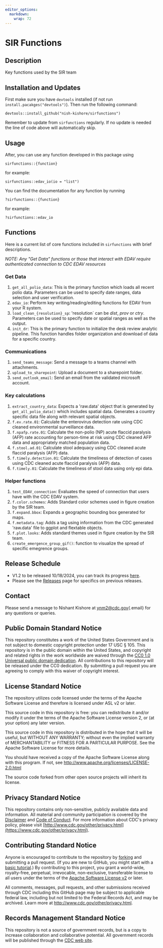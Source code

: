 ```yaml
---
editor_options: 
  markdown: 
    wrap: 72
---
```


# SIR Functions

## Description

Key functions used by the SIR team

## Installation and Updates

First make sure you have `devtools` installed (if not run
`install.pacakges("devtools")`). Then run the following command:

```         
devtools::install_github("nish-kishore/sirfunctions")
```

Remember to update from `sirfunctions` regularly. If no update is needed
the line of code above will automatically skip.

## Usage

After, you can use any function developed in this package using

```         
sirfunctions::{function}
```

for example:

```         
sirfunctions::edav_io(io = "list")
```

You can find the documentation for any function by running

```         
?sirfunctions::{function}
```

for example:

```         
?sirfunctions::edav_io
```

## Functions

Here is a current list of core functions included in `sirfunctions` with
brief descriptions.

*NOTE: Any "Get Data" functions or those that interact with EDAV require
authenticated connection to CDC EDAV resources*

### Get Data

1)  `get_all_polio_data`: This is the primary function which loads all
    recent polio data. Parameters can be used to specify date ranges,
    data selection and user verification.
2)  `edav_io`: Perform key writing/reading/editing functions for EDAV
    from your R system.
3)  `load_clean_{resolution}_sp`: 'resolution\` can be *dist*, *prov* or
    *ctry*. Parameters can be used to specify date or spatial ranges as
    well as the output.
4)  `init_dr`: This is the primary function to initialize the desk
    review analytic pipeline. This function handles folder organization
    and download of data for a specific country.

### Communications

1)  `send_teams_message`: Send a message to a teams channel with
    attachments.
2)  `upload_to_sharepoint`: Upload a document to a sharepoint folder.
3)  `send_outlook_email`: Send an email from the validated microsoft
    account.

### Key calculations

1)  `extract_country_data`: Expects a 'raw.data' object that is
    generated by `get_all_polio_data()` which includes spatial data.
    Generates a country specific data file along with relevant spatial
    objects.
2)  `f.ev.rate.01`: Calculate the enterovirus detection rate using CDC
    cleaned environmental surveillance data.
3)  `f.npafp.rate.01`: Calculate the non-polio (NP) acute flaccid
    paralysis (AFP) rate accounting for person-time at risk using CDC
    cleaned AFP data and appropriately matched population data.
4)  `f.stool.ad.01`: Calculate stool adequacy using CDC cleaned acute
    flaccid paralysis (AFP) data.
5)  `f.timely.detection.01`: Calculate the timeliness of detection of
    cases using CDC cleaned acute flaccid paralysis (AFP) data.
6)  `f.timely.01`: Calculate the timeliness of stool data using only epi
    data.

### Helper functions

1)  `test_EDAV_connection`: Evaluates the speed of connection that users
    have with the CDC EDAV system.
2)  `f.color.schemes`: Adds Standard color schemes used in figure
    creation by the SIR team.
3)  `f.expand.bbox`: Expands a geographic bounding box generated for
    maps.
4)  `f.metadata.tag`: Adds a tag using information from the CDC
    generated 'raw.data' file to ggplot and flextable objects.
5)  `f.plot.looks`: Adds standard themes used in figure creation by the
    SIR team.
6)  `create_emergence_group_gif()`: function to visualize the spread of
    specific emegrence groups.

## Release Schedule

-   V1.2 to be released 10/18/2024, you can track its progress
    [here](https://github.com/nish-kishore/sirfunctions/milestone/4).
-   Please see the
    [Releases](https://github.com/nish-kishore/sirfunctions/releases)
    page for specifics on previous releases.

## Contact

Please send a message to Nishant Kishore at
[ynm2\@cdc.gov](mailto:ynm2@cdc.gov){.email} for any questions or
queries.

## Public Domain Standard Notice

This repository constitutes a work of the United States Government and
is not subject to domestic copyright protection under 17 USC § 105. This
repository is in the public domain within the United States, and
copyright and related rights in the work worldwide are waived through
the [CC0 1.0 Universal public domain
dedication](https://creativecommons.org/publicdomain/zero/1.0/). All
contributions to this repository will be released under the CC0
dedication. By submitting a pull request you are agreeing to comply with
this waiver of copyright interest.

## License Standard Notice

The repository utilizes code licensed under the terms of the Apache
Software License and therefore is licensed under ASL v2 or later.

This source code in this repository is free: you can redistribute it
and/or modify it under the terms of the Apache Software License version
2, or (at your option) any later version.

This source code in this repository is distributed in the hope that it
will be useful, but WITHOUT ANY WARRANTY; without even the implied
warranty of MERCHANTABILITY or FITNESS FOR A PARTICULAR PURPOSE. See the
Apache Software License for more details.

You should have received a copy of the Apache Software License along
with this program. If not, see
<http://www.apache.org/licenses/LICENSE-2.0.html>

The source code forked from other open source projects will inherit its
license.

## Privacy Standard Notice

This repository contains only non-sensitive, publicly available data and
information. All material and community participation is covered by the
[Disclaimer](https://github.com/CDCgov/template/blob/master/DISCLAIMER.md)
and [Code of
Conduct](https://github.com/CDCgov/template/blob/master/code-of-conduct.md).
For more information about CDC's privacy policy, please visit
[http://www.cdc.gov/other/privacy.html](https://www.cdc.gov/other/privacy.html).

## Contributing Standard Notice

Anyone is encouraged to contribute to the repository by
[forking](https://help.github.com/articles/fork-a-repo) and submitting a
pull request. (If you are new to GitHub, you might start with a [basic
tutorial](https://help.github.com/articles/set-up-git).) By contributing
to this project, you grant a world-wide, royalty-free, perpetual,
irrevocable, non-exclusive, transferable license to all users under the
terms of the [Apache Software License
v2](http://www.apache.org/licenses/LICENSE-2.0.html) or later.

All comments, messages, pull requests, and other submissions received
through CDC including this GitHub page may be subject to applicable
federal law, including but not limited to the Federal Records Act, and
may be archived. Learn more at <http://www.cdc.gov/other/privacy.html>.

## Records Management Standard Notice

This repository is not a source of government records, but is a copy to
increase collaboration and collaborative potential. All government
records will be published through the [CDC web
site](http://www.cdc.gov).
